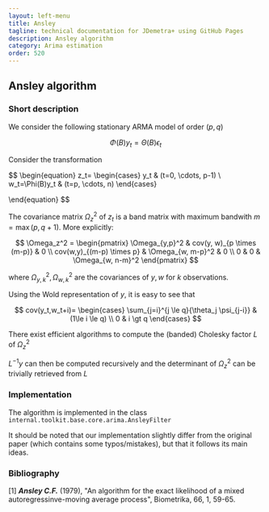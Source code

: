 ```yaml
---
layout: left-menu
title: Ansley
tagline: technical documentation for JDemetra+ using GitHub Pages
description: Ansley algorithm
category: Arima estimation
order: 520
---
```

## Ansley algorithm

### Short description

We consider the following stationary ARMA model of order $(p, q)$ 

$$ 
\Phi \left(B \right) y_t = \Theta \left(B \right) \epsilon_t 
$$

Consider the transformation 

$$
\begin{equation}
z_t=
\begin{cases}
y_t & (t=0, \cdots, p-1)
\\ 
w_t=\Phi(B)y_t & (t=p, \cdots, n)
\end{cases}

\end{equation}
$$



The covariance matrix $\Omega_z^2$ of $z_t$ is a band matrix with maximum bandwith $m= \max(p, q+1)$. More explicitly:

$$
\Omega_z^2 =
\begin{pmatrix}
\Omega_{y,p}^2 & cov(y, w)_{p \times (m-p)} & 0  \\
cov(w,y)_{(m-p) \times p} & \Omega_{w, m-p}^2 & 0 \\
0 & 0 & \Omega_{w, n-m}^2 
\end{pmatrix}
$$

where $\Omega_{y,k}^2, \Omega_{w,k}^2$  are the covariances of $y, w$ for $k$ observations. 

Using the Wold representation of $y$, it is easy to see that 

$$
cov(y_t,w_t+i)=
\begin{cases}
\sum_{j=i}^{j \le q}{\theta_j \psi_{j-i}} & (1\le i \le q) \\
0 & i \gt q
\end{cases}
$$ 

There exist efficient algorithms to compute the (banded) Cholesky factor $L$ of $\Omega_z^2$

$L^{-1}y$ can then be computed recursively and the determinant of $\Omega_z^2$ can be trivially retrieved from $L$


### Implementation

The algorithm is implemented in the class `internal.toolkit.base.core.arima.AnsleyFilter`

It should be noted that our implementation slightly differ from the original paper (which contains some typos/mistakes), but that it follows its main ideas.


### Bibliography

[1] ___Ansley C.F.___ (1979), "An algorithm for the exact likelihood of a mixed autoregressinve-moving average process", Biometrika, 66, 1, 59-65.